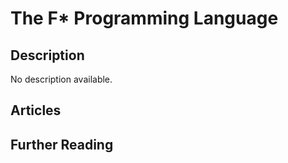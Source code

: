 # The F\* Programming Language

## Description

No description available.

## Articles

## Further Reading